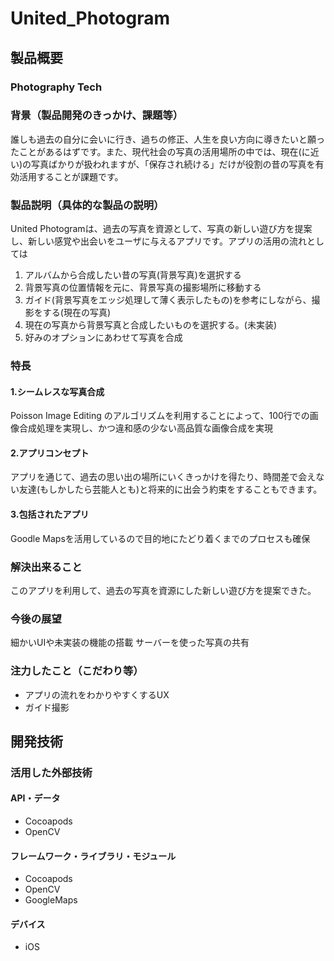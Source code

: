 # United_Photogram
## 製品概要
### Photography Tech
### 背景（製品開発のきっかけ、課題等）
誰しも過去の自分に会いに行き、過ちの修正、人生を良い方向に導きたいと願ったことがあるはずです。また、現代社会の写真の活用場所の中では、現在(に近い)の写真ばかりが扱われますが、「保存され続ける」だけが役割の昔の写真を有効活用することが課題です。
### 製品説明（具体的な製品の説明）
United Photogramは、過去の写真を資源として、写真の新しい遊び方を提案し、新しい感覚や出会いをユーザに与えるアプリです。アプリの活用の流れとしては
1. アルバムから合成したい昔の写真(背景写真)を選択する
2. 背景写真の位置情報を元に、背景写真の撮影場所に移動する
3. ガイド(背景写真をエッジ処理して薄く表示したもの)を参考にしながら、撮影をする(現在の写真)
4. 現在の写真から背景写真と合成したいものを選択する。(未実装)
5. 好みのオプションにあわせて写真を合成

### 特長
#### 1.シームレスな写真合成
Poisson Image Editing のアルゴリズムを利用することによって、100行での画像合成処理を実現し、かつ違和感の少ない高品質な画像合成を実現

#### 2.アプリコンセプト
アプリを通じて、過去の思い出の場所にいくきっかけを得たり、時間差で会えない友達(もしかしたら芸能人とも)と将来的に出会う約束をすることもできます。
#### 3.包括されたアプリ
Goodle Mapsを活用しているので目的地にたどり着くまでのプロセスも確保

### 解決出来ること
このアプリを利用して、過去の写真を資源にした新しい遊び方を提案できた。

### 今後の展望
細かいUIや未実装の機能の搭載
サーバーを使った写真の共有
### 注力したこと（こだわり等）
* アプリの流れをわかりやすくするUX
* ガイド撮影

## 開発技術
### 活用した外部技術
#### API・データ
* Cocoapods
* OpenCV

#### フレームワーク・ライブラリ・モジュール
* Cocoapods
* OpenCV
* GoogleMaps

#### デバイス
* iOS
